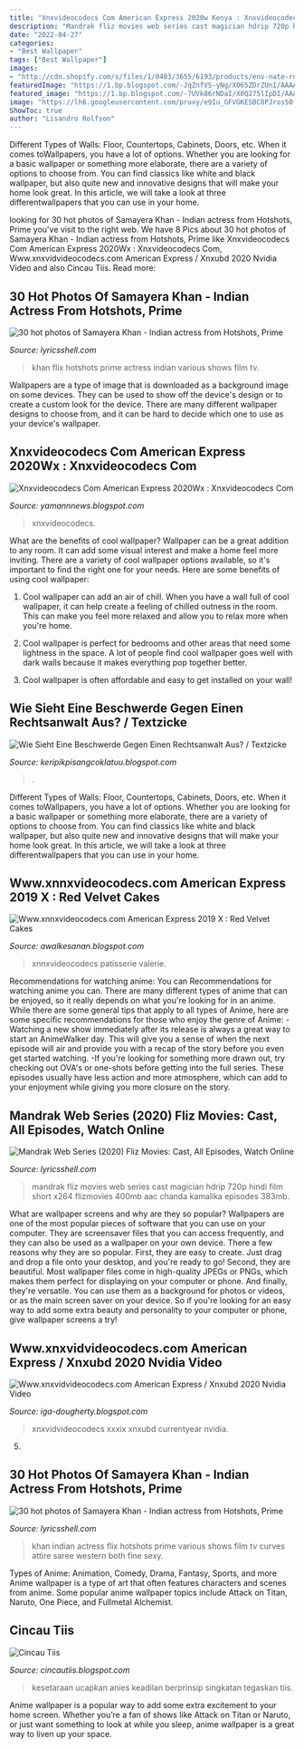 ```yaml
---
title: "Xnxvideocodecs Com American Express 2020w Kenya : Xnxvideocodecs Com American Express 2020wx : Xnxvideocodecs Com"
description: "Mandrak fliz movies web series cast magician hdrip 720p hindi film short x264 flizmovies 400mb aac chanda kamalika episodes 383mb"
date: "2022-04-27"
categories:
- "Best Wallpaper"
tags: ["Best Wallpaper"]
images:
- "http://cdn.shopify.com/s/files/1/0403/3655/6193/products/env-nate-roberto-in-lagar_orig_1200x1200.jpg?v=1619305524"
featuredImage: "https://1.bp.blogspot.com/-JqZnfVS-yNg/X065ZDrZUnI/AAAAAAAASgM/HovhzKihiCcEyhgeK-LtUiwl7JRyUlruQCLcBGAsYHQ/s1600/samayera%2Bkhan%2Bcurvy%2Bsexy%2Btight%2Bdress%2Bhot%2Bindian%2Bactress%2Bhotshots%2Bprimeflix%2Bweb%2Bseries%2B%25287%2529.jpg"
featured_image: "https://1.bp.blogspot.com/-7UVk86rNDaI/X0Q275lIpDI/AAAAAAAARew/x9pZODfZ_-AQvixgt2h4f7W_729EdGCVACLcBGAsYHQ/s1600/MTC-26.jpg"
image: "https://lh6.googleusercontent.com/proxy/e9Iu_GFVGKESBC8PJros50fk15Uo_gJ4lC1nJ_SYhxBSw2IPymGMEEXgmqHGw0lSK43s1h6ONvHO65hO4dAdBsFuya1aEbnDDouOKFkVPdFe6NlGjyhCTc8NsxdjXp0K329es8-17-U_v02a_P0Qc5k1d1LuSQHJMV9Uow8CqV0MKHpcRIRL=w1200-h630-p-k-no-nu"
ShowToc: true
author: "Lisandro Rolfson"
---
```



Different Types of Walls: Floor, Countertops, Cabinets, Doors, etc.
When it comes toWallpapers, you have a lot of options. Whether you are looking for a basic wallpaper or something more elaborate, there are a variety of options to choose from. You can find classics like white and black wallpaper, but also quite new and innovative designs that will make your home look great. In this article, we will take a look at three differentwallpapers that you can use in your home.

	

		
looking for 30 hot photos of Samayera Khan - Indian actress from Hotshots, Prime you've visit to the right web. We have 8 Pics about 30 hot photos of Samayera Khan - Indian actress from Hotshots, Prime like Xnxvideocodecs Com American Express 2020Wx : Xnxvideocodecs Com, Www.xnxvidvideocodecs.com American Express / Xnxubd 2020 Nvidia Video and also Cincau Tiis. Read more:
		
    
## 30 Hot Photos Of Samayera Khan - Indian Actress From Hotshots, Prime

<img loading=lazy src="https://1.bp.blogspot.com/-JqZnfVS-yNg/X065ZDrZUnI/AAAAAAAASgM/HovhzKihiCcEyhgeK-LtUiwl7JRyUlruQCLcBGAsYHQ/s1600/samayera%2Bkhan%2Bcurvy%2Bsexy%2Btight%2Bdress%2Bhot%2Bindian%2Bactress%2Bhotshots%2Bprimeflix%2Bweb%2Bseries%2B%25287%2529.jpg" onerror="this.onerror=null;this.src='https://tse2.mm.bing.net/th?id=OIP.4aQBhp2Q8bAKfeinLv4ttgHaKz&amp;pid=15.1';" alt="30 hot photos of Samayera Khan - Indian actress from Hotshots, Prime">

_Source: lyricsshell.com_

>khan flix hotshots prime actress indian various shows film tv. 

	

Wallpapers are a type of image that is downloaded as a background image on some devices. They can be used to show off the device's design or to create a custom look for the device. There are many different wallpaper designs to choose from, and it can be hard to decide which one to use as your device's wallpaper.

    
## Xnxvideocodecs Com American Express 2020Wx : Xnxvideocodecs Com

<img loading=lazy src="https://lh6.googleusercontent.com/proxy/MKbgkGD3X8528Etgf9gX1MbCtPTT2UpdVdkw2R7ZWaaKw31siqHztQY4wU1ZwnIxAuRydrLC-vtbYGC8nnfgi9j_tmr4a4nFFNcJAe35PTdU4jBDuSLHE91QB4SpfvpZ0JJEQII3MX3DljSuQ5dDrliE5w=w1200-h630-p-k-no-nu" onerror="this.onerror=null;this.src='https://tse4.mm.bing.net/th?id=OIP.hHElOyhsFGKZevyXS1hBZAHaEs&amp;pid=15.1';" alt="Xnxvideocodecs Com American Express 2020Wx : Xnxvideocodecs Com">

_Source: yamannnews.blogspot.com_

>xnxvideocodecs. 

	

What are the benefits of cool wallpaper?
Wallpaper can be a great addition to any room. It can add some visual interest and make a home feel more inviting. There are a variety of cool wallpaper options available, so it's important to find the right one for your needs. Here are some benefits of using cool wallpaper: 
1. Cool wallpaper can add an air of chill. When you have a wall full of cool wallpaper, it can help create a feeling of chilled outness in the room. This can make you feel more relaxed and allow you to relax more when you're home. 

2. Cool wallpaper is perfect for bedrooms and other areas that need some lightness in the space. A lot of people find cool wallpaper goes well with dark walls because it makes everything pop together better. 

3. Cool wallpaper is often affordable and easy to get installed on your wall!

    
## Wie Sieht Eine Beschwerde Gegen Einen Rechtsanwalt Aus? / Textzicke

<img loading=lazy src="http://photoposter.de/wp-content/uploads/2017/02/do-justiz.jpg" onerror="this.onerror=null;this.src='https://tse3.mm.bing.net/th?id=OIP.dgF-vBaILVsjqB1Ztb_kgQHaKX&amp;pid=15.1';" alt="Wie Sieht Eine Beschwerde Gegen Einen Rechtsanwalt Aus? / Textzicke">

_Source: keripikpisangcoklatuu.blogspot.com_

>. 

	

Different Types of Walls: Floor, Countertops, Cabinets, Doors, etc.
When it comes toWallpapers, you have a lot of options. Whether you are looking for a basic wallpaper or something more elaborate, there are a variety of options to choose from. You can find classics like white and black wallpaper, but also quite new and innovative designs that will make your home look great. In this article, we will take a look at three differentwallpapers that you can use in your home.

    
## Www.xnnxvideocodecs.com American Express 2019 X : Red Velvet Cakes

<img loading=lazy src="http://cdn.shopify.com/s/files/1/0403/3655/6193/products/env-nate-roberto-in-lagar_orig_1200x1200.jpg?v=1619305524" onerror="this.onerror=null;this.src='https://tse2.mm.bing.net/th?id=OIP.pP5C7c9sqbim4ahdc1OkggHaJ4&amp;pid=15.1';" alt="Www.xnnxvideocodecs.com American Express 2019 X : Red Velvet Cakes">

_Source: awalkesanan.blogspot.com_

>xnnxvideocodecs patisserie valerie. 

	

Recommendations for watching anime: You can
Recommendations for watching anime you can. There are many different types of anime that can be enjoyed, so it really depends on what you're looking for in an anime. While there are some general tips that apply to all types of Anime, here are some specific recommendations for those who enjoy the genre of Anime: 
-Watching a new show immediately after its release is always a great way to start an AnimeWalker day. This will give you a sense of when the next episode will air and provide you with a recap of the story before you even get started watching. 
-If you're looking for something more drawn out, try checking out OVA's or one-shots before getting into the full series. These episodes usually have less action and more atmosphere, which can add to your enjoyment while giving you more closure on the story.

    
## Mandrak Web Series (2020) Fliz Movies: Cast, All Episodes, Watch Online

<img loading=lazy src="https://1.bp.blogspot.com/-7UVk86rNDaI/X0Q275lIpDI/AAAAAAAARew/x9pZODfZ_-AQvixgt2h4f7W_729EdGCVACLcBGAsYHQ/s1600/MTC-26.jpg" onerror="this.onerror=null;this.src='https://tse3.mm.bing.net/th?id=OIP.T7eIFYrochD7_8CSEO8QLgHaEK&amp;pid=15.1';" alt="Mandrak Web Series (2020) Fliz Movies: Cast, All Episodes, Watch Online">

_Source: lyricsshell.com_

>mandrak fliz movies web series cast magician hdrip 720p hindi film short x264 flizmovies 400mb aac chanda kamalika episodes 383mb. 

	

What are wallpaper screens and why are they so popular?
Wallpapers are one of the most popular pieces of software that you can use on your computer. They are screensaver files that you can access frequently, and they can also be used as a wallpaper on your own device. There a few reasons why they are so popular. First, they are easy to create. Just drag and drop a file onto your desktop, and you're ready to go! Second, they are beautiful. Most wallpaper files come in high-quality JPEGs or PNGs, which makes them perfect for displaying on your computer or phone. And finally, they're versatile. You can use them as a background for photos or videos, or as the main screen saver on your device. So if you're looking for an easy way to add some extra beauty and personality to your computer or phone, give wallpaper screens a try!

    
## Www.xnxvidvideocodecs.com American Express / Xnxubd 2020 Nvidia Video

<img loading=lazy src="https://i.ytimg.com/vi/v4cdxJcrcC4/maxresdefault.jpg" onerror="this.onerror=null;this.src='https://tse2.mm.bing.net/th?id=OIP.wllXQ0n0lX17a8zHiTchhQHaEK&amp;pid=15.1';" alt="Www.xnxvidvideocodecs.com American Express / Xnxubd 2020 Nvidia Video">

_Source: iga-dougherty.blogspot.com_

>xnxvidvideocodecs xxxix xnxubd currentyear nvidia. 

	

5.

    
## 30 Hot Photos Of Samayera Khan - Indian Actress From Hotshots, Prime

<img loading=lazy src="https://1.bp.blogspot.com/-U9_Ra_MPzGU/X0648MxavBI/AAAAAAAASfE/JtyZoQYTOC8bhYHULQE2CoLtQJc5zb4FQCLcBGAsYHQ/s1600/samayera%2Bkhan%2Bcleavage%2Bred%2Btop%2Bhot%2Bindian%2Bactress%2Bhotshots%2Bprimeflix%2Bweb%2Bseries%2B%252820%2529.jpg" onerror="this.onerror=null;this.src='https://tse4.mm.bing.net/th?id=OIP.LUb_V9pApy8a_TQyDfgSPwHaJQ&amp;pid=15.1';" alt="30 hot photos of Samayera Khan - Indian actress from Hotshots, Prime">

_Source: lyricsshell.com_

>khan indian actress flix hotshots prime various shows film tv curves attire saree western both fine sexy. 

	

Types of Anime: Animation, Comedy, Drama, Fantasy, Sports, and more
Anime wallpaper is a type of art that often features characters and scenes from anime. Some popular anime wallpaper topics include Attack on Titan, Naruto, One Piece, and Fullmetal Alchemist.

    
## Cincau Tiis

<img loading=lazy src="https://lh6.googleusercontent.com/proxy/e9Iu_GFVGKESBC8PJros50fk15Uo_gJ4lC1nJ_SYhxBSw2IPymGMEEXgmqHGw0lSK43s1h6ONvHO65hO4dAdBsFuya1aEbnDDouOKFkVPdFe6NlGjyhCTc8NsxdjXp0K329es8-17-U_v02a_P0Qc5k1d1LuSQHJMV9Uow8CqV0MKHpcRIRL=w1200-h630-p-k-no-nu" onerror="this.onerror=null;this.src='https://tse1.mm.bing.net/th?id=OIP.lEJiMo7YOSMeIQPnY_oVcAHaE8&amp;pid=15.1';" alt="Cincau Tiis">

_Source: cincautiis.blogspot.com_

>kesetaraan ucapkan anies keadilan berprinsip singkatan tegaskan tiis. 

	

Anime wallpaper is a popular way to add some extra excitement to your home screen. Whether you’re a fan of shows like Attack on Titan or Naruto, or just want something to look at while you sleep, anime wallpaper is a great way to liven up your space.

